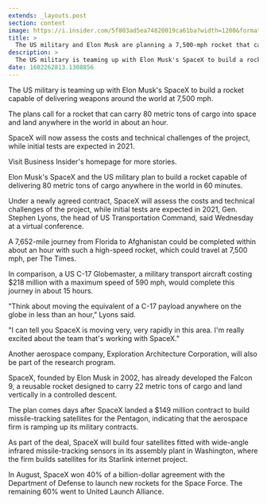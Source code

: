 ```yaml
--- 
extends: _layouts.post 
section: content 
image: https://i.insider.com/5f803ad5ea74820019ca61ba?width=1200&format=jpeg 
title: > 
  The US military and Elon Musk are planning a 7,500-mph rocket that can deliver weapons anywhere in the world in an hour 
description: > 
  The US military is teaming up with Elon Musk's SpaceX to build a rocket capable of delivering weapons around the world at 7,500 mph.The plans call for a rocket that can carry 80 metric tons of cargo into space and land anywhere in the world in about an hour.SpaceX will now assess the costs and technical challenges of the project, while initial tests are expected in 2021.Elon Musk's SpaceX and the US military plan to build a rocket capable of delivering 80 metric tons of cargo anywhere in the world in 60 minutes.SpaceX, founded by Elon Musk in 2002, has already developed the Falcon 9, a reusable rocket designed to carry 22 metric tons of cargo and land vertically in a controlled descent. 
date: 1602262813.1308856 
--- 
```

The US military is teaming up with Elon Musk's SpaceX to build a rocket capable of delivering weapons around the world at 7,500 mph.

The plans call for a rocket that can carry 80 metric tons of cargo into space and land anywhere in the world in about an hour.

SpaceX will now assess the costs and technical challenges of the project, while initial tests are expected in 2021.

Visit Business Insider's homepage for more stories.

Elon Musk's SpaceX and the US military plan to build a rocket capable of delivering 80 metric tons of cargo anywhere in the world in 60 minutes.

Under a newly agreed contract, SpaceX will assess the costs and technical challenges of the project, while initial tests are expected in 2021, Gen. Stephen Lyons, the head of US Transportation Command, said Wednesday at a virtual conference.

A 7,652-mile journey from Florida to Afghanistan could be completed within about an hour with such a high-speed rocket, which could travel at 7,500 mph, per The Times.

In comparison, a US C-17 Globemaster, a military transport aircraft costing $218 million with a maximum speed of 590 mph, would complete this journey in about 15 hours.

"Think about moving the equivalent of a C-17 payload anywhere on the globe in less than an hour," Lyons said.

"I can tell you SpaceX is moving very, very rapidly in this area. I'm really excited about the team that's working with SpaceX."

Another aerospace company, Exploration Architecture Corporation, will also be part of the research program.

SpaceX, founded by Elon Musk in 2002, has already developed the Falcon 9, a reusable rocket designed to carry 22 metric tons of cargo and land vertically in a controlled descent.

The plan comes days after SpaceX landed a $149 million contract to build missile-tracking satellites for the Pentagon, indicating that the aerospace firm is ramping up its military contracts.

As part of the deal, SpaceX will build four satellites fitted with wide-angle infrared missile-tracking sensors in its assembly plant in Washington, where the firm builds satellites for its Starlink internet project.

In August, SpaceX won 40% of a billion-dollar agreement with the Department of Defense to launch new rockets for the Space Force. The remaining 60% went to United Launch Alliance.